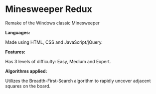 # Minesweeper Redux

Remake of the Windows classic Minesweeper

**Languages:**

Made using HTML, CSS and JavaScript/jQuery.

**Features:**

Has 3 levels of difficulty: Easy, Medium and Expert.

**Algorithms applied:**

Utilizes the Breadth-First-Search algorithm to rapidly uncover adjacent squares on the board.
